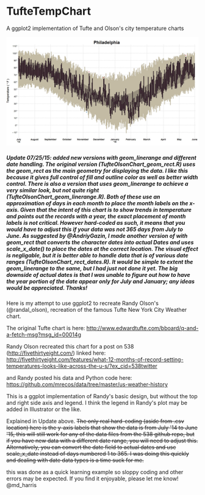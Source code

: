 # TufteTempChart
A ggplot2 implementation of Tufte and Olson's city temperature charts

![alt tag](https://github.com/mrecos/TufteTempChart/blob/master/PHL_JPG.jpeg)


##### Update 07/25/15: added new versions with geom_linerange and different date handling.  The original version (TufteOlsonChart_geom_rect.R) uses the geom_rect as the main geometry for displaying the data.  I like this because it gives full control of fill and outline color as well as better width control.  There is also a version that uses geom_linerange to achieve a very similar look, but not quite right (TufteOlsonChart_geom_linerange.R).  Both of these use an approximation of days in each month to place the month labels on the x-axis.  Given that the intent of this chart is to show trends in temperature and points out the records with a year, the exact placement of month labels is not critical.  However hard-coded as such, it means that you would have to adjust this if your data was not 365 days from July to June.  As suggested by @AndriyGazin, I made another version of with geom_rect that converts the character dates into actual Dates and uses scale_x_date() to place the dates at the correct location.  The visual effect is negligable, but it is better able to handle data that is of various date ranges (TufteOlsonChart_rect_dates.R).  It would be simple to extent the geom_linerange to the same, but I had just not done it yet.  The big downside of actual dates is that I was unable to figure out how to have the year portion of the date appear only for July and January; any ideas would be appreciated. Thanks!


Here is my attempt to use ggplot2 to recreate Randy Olson's (@randal_olson), recreation of the famous Tufte New York City Weather chart.

The original Tufte chart is here:
http://www.edwardtufte.com/bboard/q-and-a-fetch-msg?msg_id=00014g

Randy Olson recreated this chart for a post on 538 (http://fivethirtyeight.com/) linked here:
http://fivethirtyeight.com/features/what-12-months-of-record-setting-temperatures-looks-like-across-the-u-s/?ex_cid=538twitter

and Randy posted his data and Python code here:
https://github.com/mrecos/data/tree/master/us-weather-history

This is a ggplot implementation of Randy's basic design, but without the top and right side axis and legend.  I think the legend in Randy's plot may be added in Illustrator or the like.

Explained in Update above. ~~The only real hard-coding (aside from .csv location) here is the y-axis labels that show the data is from July '14 to June '15, this will still work for any of the data files from the 538 github repo, but if you have new data with a different date range, you will need to adjust this.  Alternatively, you can convert the date field to actual dates and use scale_x_date instead of days numbered 1 to 365.  I was doing this quickly and dealing with date data types is a time suck for me.~~

this was done as a quick learning example so sloppy coding and other errors may be expected.
If you find it enjoyable, please let me know! @md_harris


